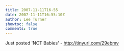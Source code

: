```yaml
---
title: 2007-11-11T16-55
date: 2007-11-11T16:55:10Z
author: Lee Turner
showtoc: false
comments: true
---
```


Just posted 'NCT Babies' - http://tinyurl.com/29ebmv

